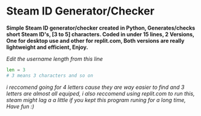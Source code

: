 # Steam ID Generator/Checker
**Simple Steam ID generator/checker created in Python, Generates/checks short Steam ID's, [3 to 5] characters. 
Coded in under 15 lines, 2 Versions, One for desktop use and other for replit.com, Both versions are really lightweight and efficient, Enjoy.**

*Edit the username length from this line*
```py
len = 3 
# 3 means 3 characters and so on
```

*i reccomend going for 4 letters cause they are way easier to find and 3 letters are almost all equiped, i also reccomend using replit.com to run this, steam might lag a a little if you kept this program runing for a long time, Have fun :)*
